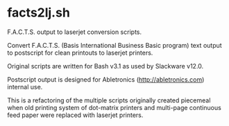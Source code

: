 facts2lj.sh
===========

F.A.C.T.S. output to laserjet conversion scripts.

Convert F.A.C.T.S. (Basis International Business Basic program) text output
to postscript for clean printouts to laserjet printers.

Original scripts are written for Bash v3.1 as used by Slackware v12.0.

Postscript output is designed for Abletronics (http://abletronics.com)
internal use.

This is a refactoring of the multiple scripts originally created piecemeal
when old printing system of dot-matrix printers and multi-page continuous
feed paper were replaced with laserjet printers.

